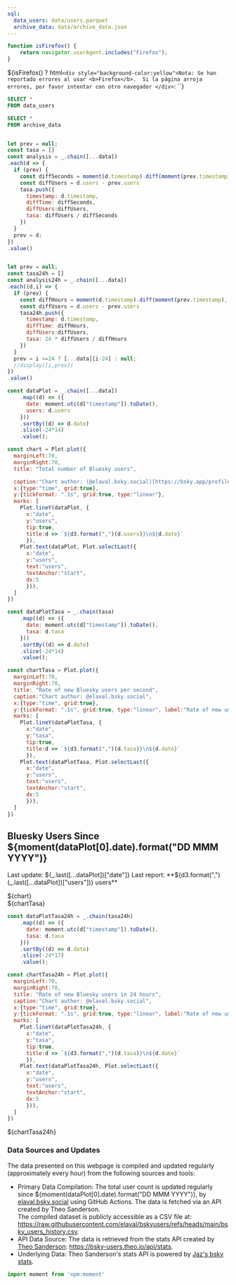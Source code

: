 ```yaml
---
sql:
  data_users: data/users.parquet
  archive_data: data/archive_data.json
---
```

```js
function isFirefox() {
    return navigator.userAgent.includes("Firefox");
}
```
${isFirefox() ? html`<div style="background-color:yellow">Nota: Se han reportado errores al usar <b>Firefox</b>.  Si la página arroja errores, por favor intentar con otro navegador </div>`: ``}


```sql id=data
SELECT *
FROM data_users
```

```sql id=archive_data
SELECT *
FROM archive_data
```

```js

let prev = null;
const tasa = []
const analysis = _.chain([...data])
.each(d => {
  if (prev) {
    const diffSeconds = moment(d.timestamp).diff(moment(prev.timestamp), "seconds")
    const diffUsers = d.users - prev.users
    tasa.push({
      timestamp: d.timestamp,
      diffTime: diffSeconds,
      diffUsers:diffUsers,
      tasa: diffUsers / diffSeconds
    })
  }
  prev = d;
})
.value()
```

```js

let prev = null;
const tasa24h = []
const analysis24h = _.chain([...data])
.each((d,i) => {
  if (prev) {
    const diffHours = moment(d.timestamp).diff(moment(prev.timestamp), "hours")
    const diffUsers = d.users - prev.users
    tasa24h.push({
      timestamp: d.timestamp,
      diffTime: diffHours,
      diffUsers:diffUsers,
      tasa: 24 * diffUsers / diffHours
    })
  }
  prev = i >=24 ? [...data][i-24] : null;
  //display([i,prev])
})
.value()
```

```js
const dataPlot = _.chain([...data])
    .map((d) => ({
      date: moment.utc(d["timestamp"]).toDate(),
      users: d.users
    }))
    .sortBy((d) => d.date)
    .slice(-24*14)
    .value();

const chart = Plot.plot({
  marginLeft:70,
  marginRight:70,
  title: "Total number of Bluesky users",

  caption:"Chart author: (@elaval.bsky.social)[https://bsky.app/profile/elaval.bsky.social]",
  x:{type:"time", grid:true},
  y:{tickFormat: ".1s", grid:true, type:"linear"},
  marks: [
    Plot.lineY(dataPlot, {
      x:"date", 
      y:"users", 
      tip:true,
      title:d => `${d3.format(",")(d.users)}\n${d.date}`
      }),
    Plot.text(dataPlot, Plot.selectLast({
      x:"date", 
      y:"users", 
      text:"users",
      textAnchor:"start",
      dx:5
      })),
  ]
})
```


```js
const dataPlotTasa = _.chain(tasa)
    .map((d) => ({
      date: moment.utc(d["timestamp"]).toDate(),
      tasa: d.tasa
    }))
    .sortBy((d) => d.date)
    .slice(-24*14)
    .value();

const chartTasa = Plot.plot({
  marginLeft:70,
  marginRight:70,
  title: "Rate of new Bluesky users per second",
  caption:"Chart author: @elaval.bsky.social",
  x:{type:"time", grid:true},
  y:{tickFormat: ".1s", grid:true, type:"linear", label:"Rate of new users per second"},
  marks: [
    Plot.lineY(dataPlotTasa, {
      x:"date", 
      y:"tasa", 
      tip:true,
      title:d => `${d3.format(",")(d.tasa)}\n${d.date}`
      }),
    Plot.text(dataPlotTasa, Plot.selectLast({
      x:"date", 
      y:"users", 
      text:"users",
      textAnchor:"start",
      dx:5
      })),
  ]
})
```

## Bluesky Users Since ${moment(dataPlot[0].date).format("DD MMM YYYY")}
Last update: ${_.last([...dataPlot])["date"]}  
Last report: **${d3.format(",")(_.last([...dataPlot])["users"])} users** 
<div class="card">
    ${chart}
</div>

<div class="card">
    ${chartTasa}
</div>


```js
const dataPlotTasa24h = _.chain(tasa24h)
    .map((d) => ({
      date: moment.utc(d["timestamp"]).toDate(),
      tasa: d.tasa
    }))
    .sortBy((d) => d.date)
    .slice(-24*17)
    .value();

const chartTasa24h = Plot.plot({
  marginLeft:70,
  marginRight:70,
  title: "Rate of new Bluesky users in 24 hours",
  caption:"Chart author: @elaval.bsky.social",
  x:{type:"time", grid:true},
  y:{tickFormat: ".1s", grid:true, type:"linear", label:"Rate of new users per 24h"},
  marks: [
    Plot.lineY(dataPlotTasa24h, {
      x:"date", 
      y:"tasa", 
      tip:true,
      title:d => `${d3.format(",")(d.tasa)}\n${d.date}`
      }),
    Plot.text(dataPlotTasa24h, Plot.selectLast({
      x:"date", 
      y:"users", 
      text:"users",
      textAnchor:"start",
      dx:5
      })),
  ]
})
```

<div class="card">
    ${chartTasa24h}
</div>

### Data Sources and Updates
The data presented on this webpage is compiled and updated regularly (approximately every hour) from the following sources and tools:
* Primary Data Compilation:
The total user count is updated regularly since ${moment(dataPlot[0].date).format("DD MMM YYYY")}, by [elaval.bsky.social](https://bsky.app/profile/elaval.bsky.social) using GitHub Actions. The data is fetched via an API created by Theo Sanderson.  
The compiled dataset is publicly accessible as a CSV file at: https://raw.githubusercontent.com/elaval/bskyusers/refs/heads/main/bsky_users_history.csv.
* API Data Source:
The data is retrieved from the stats API created by [Theo Sanderson](https://bsky.app/profile/theo.io): https://bsky-users.theo.io/api/stats.
* Underlying Data:
Theo Sanderson's stats API is powered by [Jaz's bsky stats](https://bsky.jazco.dev/stats).


<style>


@media (min-width: 640px) {
  .hero h1 {
    font-size: 90px;
  }
}

</style>

```js
import moment from 'npm:moment'
```
